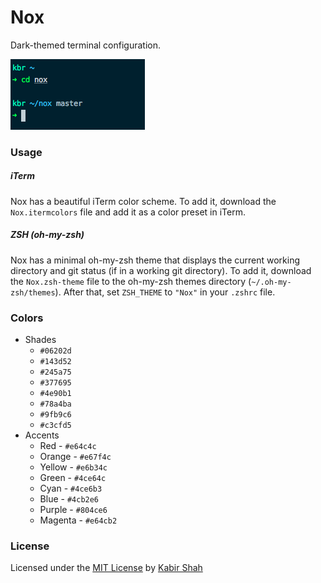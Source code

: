 # Nox

Dark-themed terminal configuration.

![Nox](https://github.com/kbrsh/nox/raw/master/img/Nox.png)

### Usage

##### iTerm

Nox has a beautiful iTerm color scheme. To add it, download the `Nox.itermcolors` file and add it as a color preset in iTerm.

##### ZSH (oh-my-zsh)

Nox has a minimal oh-my-zsh theme that displays the current working directory and git status (if in a working git directory). To add it, download the `Nox.zsh-theme` file to the oh-my-zsh themes directory (`~/.oh-my-zsh/themes`). After that, set `ZSH_THEME` to `"Nox"` in your `.zshrc` file.

### Colors

* Shades
  * `#06202d`
  * `#143d52`
  * `#245a75`
  * `#377695`
  * `#4e90b1`
  * `#78a4ba`
  * `#9fb9c6`
  * `#c3cfd5`
* Accents
  * Red - `#e64c4c`
  * Orange - `#e67f4c`
  * Yellow - `#e6b34c`
  * Green - `#4ce64c`
  * Cyan - `#4ce6b3`
  * Blue - `#4cb2e6`
  * Purple - `#804ce6`
  * Magenta - `#e64cb2`

### License

Licensed under the [MIT License](https://kbrsh.github.io/license) by [Kabir Shah](https://kabir.ml)
